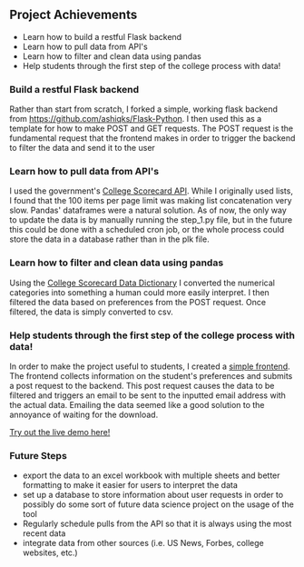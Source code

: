 ## Project Achievements

  - Learn how to build a restful Flask backend
  - Learn how to pull data from API's
  - Learn how to filter and clean data using pandas
  - Help students through the first step of the college process with data!
  
### Build a restful Flask backend
  
  Rather than start from scratch, I forked a simple, working flask backend from https://github.com/ashiqks/Flask-Python. I then used this as a template for how to make POST and GET requests. The POST request is the fundamental request that the frontend makes in order to trigger the backend to filter the data and send it to the user
  
### Learn how to pull data from API's
  I used the government's [College Scorecard API](https://collegescorecard.ed.gov/data/). While I originally used lists, I found that the 100 items per page limit was making list concatenation very slow. Pandas' dataframes were a natural solution. As of now, the only way to update the data is by manually running the step_1.py file, but in the future this could be done with a scheduled cron job, or the whole process could store the data in a database rather than in the plk file.
  
### Learn how to filter and clean data using pandas
  Using the [College Scorecard Data Dictionary](https://collegescorecard.ed.gov/assets/CollegeScorecardDataDictionary.xlsx) I converted the numerical categories into something a human could more easily interpret. I then filtered the data based on preferences from the POST request. Once filtered, the data is simply converted to csv.
  
### Help students through the first step of the college process with data!
  In order to make the project useful to students, I created a [simple frontend](https://github.com/jack1536/simpleCollegeDataForm.git). The frontend collects information on the student's preferences and submits a post request to the backend. This post request causes the data to be filtered and triggers an email to be sent to the inputted email address with the actual data. Emailing the data seemed like a good solution to the annoyance of waiting for the download.
  
  [Try out the live demo here!](https://simplecollegedataform.herokuapp.com/)
  
  
### Future Steps
  - export the data to an excel workbook with multiple sheets and better formatting to make it easier for users to interpret the data
  - set up a database to store information about user requests in order to possibly do some sort of future data science project on the usage of the tool
  - Regularly schedule pulls from the API so that it is always using the most recent data
  - integrate data from other sources (i.e. US News, Forbes, college websites, etc.)
